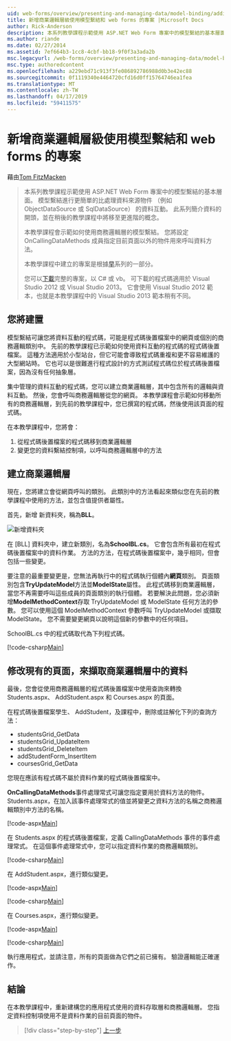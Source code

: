 ```yaml
---
uid: web-forms/overview/presenting-and-managing-data/model-binding/adding-business-logic-layer
title: 新增商業邏輯層級使用模型繫結和 web forms 的專案 |Microsoft Docs
author: Rick-Anderson
description: 本系列教學課程示範使用 ASP.NET Web Form 專案中的模型繫結的基本層面。 模型繫結進行資料互動更多簡單-...
ms.author: riande
ms.date: 02/27/2014
ms.assetid: 7ef664b3-1cc8-4cbf-bb18-9f0f3a3ada2b
msc.legacyurl: /web-forms/overview/presenting-and-managing-data/model-binding/adding-business-logic-layer
msc.type: authoredcontent
ms.openlocfilehash: a229ebd71c913f3fe086892786988d0b3e42ec88
ms.sourcegitcommit: 0f1119340e4464720cfd16d0ff15764746ea1fea
ms.translationtype: MT
ms.contentlocale: zh-TW
ms.lasthandoff: 04/17/2019
ms.locfileid: "59411575"
---
```

# <a name="adding-business-logic-layer-to-a-project-that-uses-model-binding-and-web-forms"></a>新增商業邏輯層級使用模型繫結和 web forms 的專案

藉由[Tom FitzMacken](https://github.com/tfitzmac)

> 本系列教學課程示範使用 ASP.NET Web Form 專案中的模型繫結的基本層面。 模型繫結進行更簡單的比處理資料來源物件 （例如 ObjectDataSource 或 SqlDataSource） 的資料互動。 此系列簡介資料的開頭，並在稍後的教學課程中將移至更進階的概念。
> 
> 本教學課程會示範如何使用商務邏輯層的模型繫結。 您將設定 OnCallingDataMethods 成員指定目前頁面以外的物件用來呼叫資料方法。
> 
> 本教學課程中建立的專案是根據[早](retrieving-data.md)系列的一部分。
> 
> 您可以[下載](https://go.microsoft.com/fwlink/?LinkId=286116)完整的專案，以 C# 或 vb。 可下載的程式碼適用於 Visual Studio 2012 或 Visual Studio 2013。 它會使用 Visual Studio 2012 範本，也就是本教學課程中的 Visual Studio 2013 範本稍有不同。


## <a name="what-youll-build"></a>您將建置

模型繫結可讓您將資料互動的程式碼，可能是程式碼後置檔案中的網頁或個別的商務邏輯類別中。 先前的教學課程已示範如何使用資料互動的程式碼的程式碼後置檔案。 這種方法適用於小型站台，但它可能會導致程式碼重複和更不容易維護的大型網站時。 它也可以是很難進行程式設計的方式測試程式碼位於程式碼後置檔案，因為沒有任何抽象層。

集中管理的資料互動的程式碼，您可以建立商業邏輯層，其中包含所有的邏輯與資料互動。 然後，您會呼叫商務邏輯層從您的網頁。 本教學課程會示範如何移動所有的商務邏輯層，到先前的教學課程中，您已撰寫的程式碼，然後使用該頁面的程式碼。

在本教學課程中，您將會：

1. 從程式碼後置檔案的程式碼移到商業邏輯層
2. 變更您的資料繫結控制項，以呼叫商務邏輯層中的方法

## <a name="create-business-logic-layer"></a>建立商業邏輯層

現在，您將建立會從網頁呼叫的類別。 此類別中的方法看起來類似您在先前的教學課程中使用的方法，並包含值提供者屬性。

首先，新增 新資料夾，稱為**BLL**。

![新增資料夾](adding-business-logic-layer/_static/image1.png)

在 [BLL] 資料夾中，建立新類別，名為**SchoolBL.cs**。 它會包含所有最初在程式碼後置檔案中的資料作業。 方法的方法，在程式碼後置檔案中，幾乎相同，但會包括一些變更。

要注意的最重要變更是，您無法再執行中的程式碼執行個體內**網頁**類別。 頁面類別包含**TryUpdateModel**方法並**ModelState**屬性。 此程式碼移到商業邏輯層，當您不再需要呼叫這些成員的頁面類別的執行個體。 若要解決此問題，您必須新增**ModelMethodContext**存取 TryUpdateModel 或 ModelState 任何方法的參數。 您可以使用這個 ModelMethodContext 參數呼叫 TryUpdateModel 或擷取 ModelState。 您不需要變更網頁以說明這個新的參數中的任何項目。

SchoolBL.cs 中的程式碼取代為下列程式碼。

[!code-csharp[Main](adding-business-logic-layer/samples/sample1.cs)]

## <a name="revise-existing-pages-to-retrieve-data-from-business-logic-layer"></a>修改現有的頁面，來擷取商業邏輯層中的資料

最後，您會從使用商務邏輯層的程式碼後置檔案中使用查詢來轉換 Students.aspx、 AddStudent.aspx 和 Courses.aspx 的頁面。

在程式碼後置檔案學生、 AddStudent，及課程中，刪除或註解化下列的查詢方法：

- studentsGrid\_GetData
- studentsGrid\_UpdateItem
- studentsGrid\_DeleteItem
- addStudentForm\_InsertItem
- coursesGrid\_GetData

您現在應該有程式碼不屬於資料作業的程式碼後置檔案中。

**OnCallingDataMethods**事件處理常式可讓您指定要用於資料方法的物件。 Students.aspx，在加入該事件處理常式的值並將變更之資料方法的名稱之商務邏輯類別中方法的名稱。

[!code-aspx[Main](adding-business-logic-layer/samples/sample2.aspx?highlight=3-4,8)]

在 Students.aspx 的程式碼後置檔案，定義 CallingDataMethods 事件的事件處理常式。 在這個事件處理常式中，您可以指定資料作業的商務邏輯類別。

[!code-csharp[Main](adding-business-logic-layer/samples/sample3.cs)]

在 AddStudent.aspx，進行類似變更。

[!code-aspx[Main](adding-business-logic-layer/samples/sample4.aspx?highlight=3-4)]

[!code-csharp[Main](adding-business-logic-layer/samples/sample5.cs)]

在 Courses.aspx，進行類似變更。

[!code-aspx[Main](adding-business-logic-layer/samples/sample6.aspx?highlight=3-4)]

[!code-csharp[Main](adding-business-logic-layer/samples/sample7.cs)]

執行應用程式，並請注意，所有的頁面做為它們之前已擁有。 驗證邏輯能正確運作。

## <a name="conclusion"></a>結論

在本教學課程中，重新建構您的應用程式使用的資料存取層和商務邏輯層。 您指定資料控制項使用不是資料作業的目前頁面的物件。

> [!div class="step-by-step"]
> [上一步](using-query-string-values-to-retrieve-data.md)
